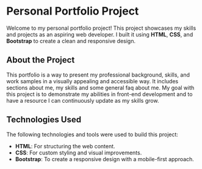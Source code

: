  # Personal Portfolio Project

Welcome to my personal portfolio project! This project showcases my skills and projects as an aspiring web developer. I built it using **HTML**, **CSS**, and **Bootstrap** to create a clean and responsive design.


## About the Project

This portfolio is a way to present my professional background, skills, and work samples in a visually appealing and accessible way. It includes sections about me, my skills and some general faq about me. My goal with this project is to demonstrate my abilities in front-end development and to have a resource I can continuously update as my skills grow.

## Technologies Used

The following technologies and tools were used to build this project:

- **HTML**: For structuring the web content.
- **CSS**: For custom styling and visual improvements.
- **Bootstrap**: To create a responsive design with a mobile-first approach.
